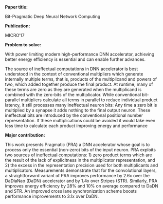 **Paper title:**

Bit-Pragmatic Deep Neural Network Computing

**Publication:**

MICRO’17

**Problem to solve:**

With power limiting modern high-performance DNN accelerator, achieving better
energy efficiency is essential and can enable further advances.

The source of ineffectual computations in DNN accelerator is best understood in
the context of conventional multipliers which generate internally multiple
terms, that is, products of the multiplicand and powers of two, which added
together produce the final product. At runtime, many of these terms are zero as
they are generated when the multiplicand is combined with the zero-bits of the
multiplicator. While conventional bit-parallel multipliers calculate all terms
in parallel to reduce individual product latency, it still processes many
ineffectual neuron bits: Any time a zero bit is multiplied by a synapse it adds
nothing to the final output neuron. These ineffectual bits are introduced by the
conventional positional number representation. If these multiplications could be
avoided it would take even less time to calculate each product improving energy
and performance

**Major contribution:**

This work presents Pragmatic (PRA) a DNN accelerator whose goal is to process
only the essential (non-zero) bits of the input neuron. PRA exploits two sources
of ineffectual computations: 1) zero product terms which are the result of the
lack of explicitness in the multiplicator representation, and 2) the excess in
the representation precision used for both multiplicants and multiplicators.
Measurements demonstrate that for the convolutional layers, a straightforward
variant of PRA improves performance by 2.6x over the DaDiaNao (DaDN) accelerator
and by 1.4x over Stripes (STR). Similarly, PRA improves energy efficiency by 28%
and 10% on average compared to DaDN and STR. An improved cross lane
synchronization scheme boosts performance improvements to 3.1x over DaDN.
